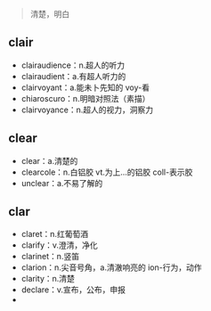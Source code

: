 ﻿


> 清楚，明白
## clair

 - clairaudience：n.超人的听力
 - clairaudient：a.有超人听力的
 - clairvoyant：a.能未卜先知的 voy-看
 - chiaroscuro：n.明暗对照法（素描）
 - clairvoyance：n.超人的视力，洞察力

## clear

 - clear：a.清楚的
 - clearcole：n.白铝胶 vt.为上...的铝胶 coll-表示胶
 - unclear：a.不易了解的

## clar

 - claret：n.红葡萄酒
 - clarify：v.澄清，净化
 - clarinet：n.竖笛
 - clarion：n.尖音号角，a.清澈响亮的 ion-行为，动作
 - clarity：n.清楚
 - declare：v.宣布，公布，申报
 - 

